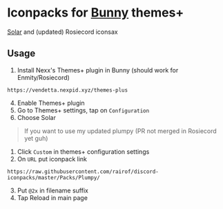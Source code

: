 # Iconpacks for [Bunny](https://github.com/pyoncord/Bunny) themes+
[Solar](https://www.figma.com/community/file/1166831539721848736) and (updated) Rosiecord iconsax
## Usage

1. Install Nexx's Themes+ plugin in Bunny (should work for Enmity/Rosiecord)
```
https://vendetta.nexpid.xyz/themes-plus
```
4. Enable Themes+ plugin
5. Go to Themes+ settings, tap on `Configuration`
6. Choose Solar

>If you want to use my updated plumpy (PR not merged in Rosiecord yet guh)

1. Click `Custom` in themes+ configuration settings
2. On `URL` put iconpack link
```
https://raw.githubusercontent.com/rairof/discord-iconpacks/master/Packs/Plumpy/
```
3. Put `@2x` in filename suffix
4. Tap Reload in main page
